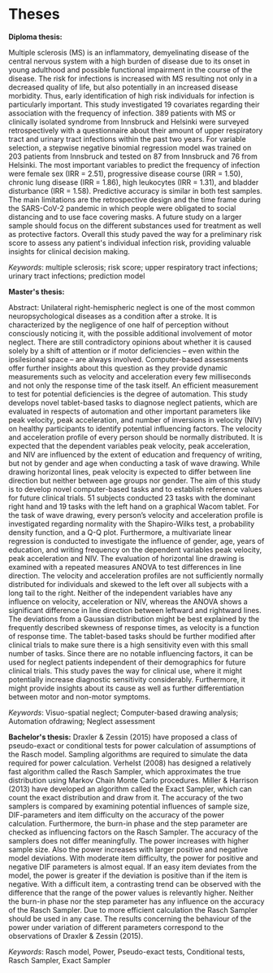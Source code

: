 # Theses

**Diploma thesis:**

Multiple sclerosis (MS) is an inflammatory, demyelinating disease of the central nervous system with a high burden of disease due to its onset in young adulthood and possible functional impairment in the course of the disease. The risk for infections is increased with MS resulting not only in a decreased quality of life, but also potentially in an increased disease morbidity. Thus, early identification of high risk individuals for infection is particularly important. This study investigated 19 covariates regarding their association with the frequency of infection. 389 patients with MS or clinically isolated syndrome from Innsbruck and Helsinki were surveyed retrospectively with a questionnaire about their amount of upper respiratory tract and urinary tract infections within the past two years. For variable selection, a stepwise negative binomial regression model was trained on 203 patients from Innsbruck and tested on 87 from Innsbruck and 76 from Helsinki. The most important variables to predict the frequency of infection were female sex (IRR = 2.51), progressive disease course (IRR = 1.50), chronic lung disease (IRR = 1.86), high leukocytes (IRR = 1.31), and bladder disturbance (IRR = 1.58). Predictive accuracy is similar in both test samples. The main limitations are the retrospective design and the time frame during the SARS-CoV-2 pandemic in which people were obligated to social distancing and to use face covering masks. A future study on a larger sample should focus on the different substances used for treatment as well as protective factors. Overall this study paved the way for a preliminary risk score to assess any patient's individual infection risk, providing valuable insights for clinical decision making. 

_Keywords_: multiple sclerosis; risk score; upper respiratory tract infections; urinary tract infections; prediction model

**Master's thesis:**

Abstract:
Unilateral right-hemispheric neglect is one of the most common neuropsychological diseases as a condition after a stroke. It is characterized by the negligence of one half of perception without consciously noticing it, with the possible additional involvement of motor neglect. There are still contradictory opinions about whether it is caused solely by a shift of attention or if motor deficiencies – even within the ipsilesional space – are always involved. Computer-based assessments offer further insights about this question as they provide dynamic measurements such as velocity and acceleration every few milliseconds and not only the response time of the task itself. An efficient measurement to test for potential deficiencies is the degree of automation. This study develops novel tablet-based tasks to diagnose neglect patients, which are evaluated in respects of automation and other important parameters like peak velocity, peak acceleration, and number of inversions in velocity (NIV) on healthy participants to identify potential influencing factors. The velocity and acceleration profile of every person should be normally distributed. It is expected that the dependent variables peak velocity, peak acceleration, and NIV are influenced by the extent of education and frequency of writing, but not by gender and age when conducting a task of wave drawing. While drawing horizontal lines, peak velocity is expected to differ between line direction but neither between age groups nor gender. The aim of this study is to develop novel computer-based tasks and to establish reference values for future clinical trials. 51 subjects conducted 23 tasks with the dominant right hand and 19 tasks with the left hand on a graphical Wacom tablet. For the task of wave drawing, every person’s velocity and acceleration profile is investigated regarding normality with the Shapiro-Wilks test, a probability density function, and a Q-Q plot. Furthermore, a multivariate linear regression is conducted to investigate the influence of gender, age, years of education, and writing frequency on the dependent variables peak velocity, peak acceleration and NIV. The evaluation of horizontal line drawing is examined with a repeated measures ANOVA to test differences in line direction. The velocity and acceleration profiles are not sufficiently normally distributed for individuals and skewed to the left over all subjects with a long tail to the right. Neither of the independent variables have any influence on velocity, acceleration or NIV, whereas the ANOVA shows a significant difference in line direction between leftward and rightward lines. The deviations from a Gaussian distribution might be best explained by the frequently described skewness of response times, as velocity is a function of response time. The tablet-based tasks should be further modified after clinical trials to make sure there is a high sensitivity even with this small number of tasks. Since there are no notable influencing factors, it can be used for neglect patients independent of their demographics for future clinical trials. This study paves the way for clinical use, where it might potentially increase diagnostic sensitivity considerably. Furthermore, it might provide insights about its cause as well as further differentiation between motor and non-motor symptoms.

_Keywords_: Visuo-spatial neglect; Computer-based drawing analysis; Automation ofdrawing; Neglect assessment

**Bachelor's thesis:**
Draxler & Zessin (2015) have proposed a class of pseudo-exact or conditional tests for power calculation of assumptions of the Rasch model. Sampling algorithms are required to simulate the data required for power calculation. Verhelst (2008) has designed a relatively fast algorithm called the Rasch Sampler, which approximates the true distribution using Markov Chain Monte Carlo procedures. Miller & Harrison (2013) have developed an algorithm called the Exact Sampler, which can count the exact distribution and draw from it. The accuracy of the two samplers is compared by examining potential influences of sample size, DIF-parameters and item difficulty on the accuracy of the power calculation. Furthermore, the burn-in phase and the step parameter are checked as influencing factors on the Rasch Sampler. The accuracy of the samplers does not differ meaningfully. The power increases with higher sample size. Also the power increases with larger positive and negative model deviations. With moderate item difficulty, the power for positive and negative DIF parameters is almost equal. If an easy item deviates from the model, the power is greater if the deviation is positive than if the item is negative. With a difficult item, a contrasting trend can be observed with the difference that the range of the power values is relevantly higher. Neither the burn-in phase nor the step parameter has any influence on the accuracy of the Rasch Sampler. Due to more efficient calculation the Rasch Sampler should be used in any case. The results concerning the behaviour of the power under variation of different parameters correspond to the observations of Draxler & Zessin (2015).

_Keywords_: Rasch model, Power, Pseudo-exact tests, Conditional tests, Rasch Sampler, Exact Sampler
